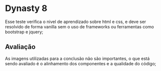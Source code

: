 # Dynasty 8

Esse teste verifica o nivel de aprendizado sobre html e css, e deve ser resolvido de forma vanilla sem o uso de frameworks ou ferramentas como bootstrap e jquery;

## Avaliação
As imagens utilizadas para a conclusão não são importantes, o que está sendo avaliado é o alinhamento dos componentes e a qualidade do código;